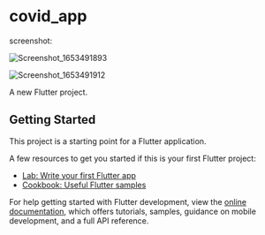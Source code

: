 # covid_app

screenshot:

![Screenshot_1653491893](https://user-images.githubusercontent.com/58290134/170298408-d57ed637-6eda-4113-9b35-9ade68bbf92b.png)


![Screenshot_1653491912](https://user-images.githubusercontent.com/58290134/170298464-8f992908-92c2-4850-9d8c-e3353df511e2.png)


A new Flutter project.

## Getting Started

This project is a starting point for a Flutter application.

A few resources to get you started if this is your first Flutter project:

- [Lab: Write your first Flutter app](https://docs.flutter.dev/get-started/codelab)
- [Cookbook: Useful Flutter samples](https://docs.flutter.dev/cookbook)

For help getting started with Flutter development, view the
[online documentation](https://docs.flutter.dev/), which offers tutorials,
samples, guidance on mobile development, and a full API reference.

